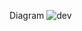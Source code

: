 Diagram 
![dev](https://user-images.githubusercontent.com/61420358/227952306-05d8586e-f7b3-4d00-8aa8-fe66203ab005.png)


